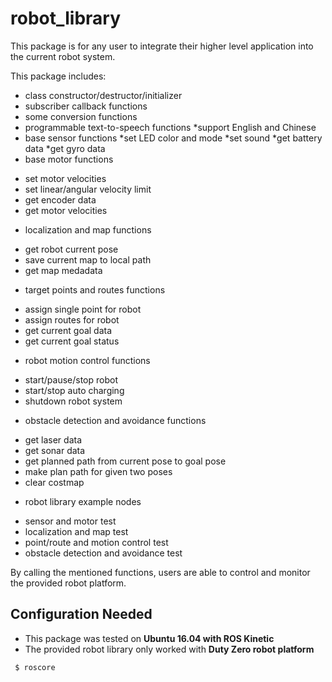 robot_library
==================
This package is for any user to integrate their higher level application into the current robot system.

This package includes:
  * class constructor/destructor/initializer
  * subscriber callback functions
  * some conversion functions
  * programmable text-to-speech functions 
   *support English and Chinese
  * base sensor functions
   *set LED color and mode
   *set sound 
   *get battery data
   *get gyro data
  * base motor functions
   - set motor velocities
   - set linear/angular velocity limit
   - get encoder data
   - get motor velocities
  * localization and map functions
   - get robot current pose
   - save current map to local path
   - get map medadata
  * target points and routes functions
   - assign single point for robot
   - assign routes for robot
   - get current goal data
   - get current goal status
  * robot motion control functions
   - start/pause/stop robot
   - start/stop auto charging
   - shutdown robot system
  * obstacle detection and avoidance functions
   - get laser data
   - get sonar data
   - get planned path from current pose to goal pose
   - make plan path for given two poses
   - clear costmap
  * robot library example nodes
   - sensor and motor test
   - localization and map test
   - point/route and motion control test
   - obstacle detection and avoidance test
  
By calling the mentioned functions, users are able to control and monitor the provided robot platform.

## Configuration Needed
 * This package was tested on <strong> Ubuntu 16.04 with ROS Kinetic </strong>
 * The provided robot library only worked with <strong> Duty Zero robot platform </strong>

```
 $ roscore
```

